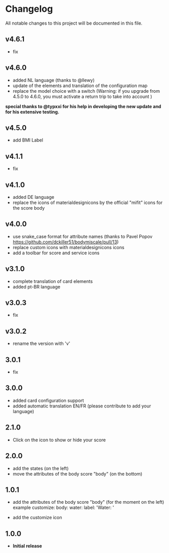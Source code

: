 # Changelog
All notable changes to this project will be documented in this file.

## v4.6.1
- fix

## v4.6.0
- added NL language (thanks to @llewy)
- update of the elements and translation of the configuration map
- replace the model choice with a switch (Warning: if you upgrade from 4.5.0 to 4.6.0, you must activate a return trip to take into account )

**special thanks to @typxxi for his help in developing the new update and for his extensive testing.**

## v4.5.0
- add BMI Label

## v4.1.1
- fix

## v4.1.0
- added DE language
- replace the icons of materialdesignicons by the official "mifit" icons for the score body

## v4.0.0
- use snake_case format for attribute names (thanks to Pavel Popov https://github.com/dckiller51/bodymiscale/pull/13)
- replace custom icons with materialdesignicons icons
- add a toolbar for score and service icons


## v3.1.0
- complete translation of card elements
- added pt-BR language

## v3.0.3
- fix

## v3.0.2
- rename the version with 'v'

## 3.0.1
- fix 

## 3.0.0
- added card configuration support
- added automatic translation EN/FR (please contribute to add your language)

## 2.1.0
- Click on the icon to show or hide your score

## 2.0.0
- add the states (on the left)
- move the attributes of the body score "body" (on the bottom)

## 1.0.1
- add the attributes of the body score "body" (for the moment on the left)
example customize:
body:
  water:
    label: 'Water: '
  
- add the customize icon

## 1.0.0
- **Initial release**

